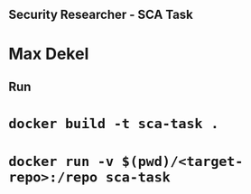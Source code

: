 ## Security Researcher - SCA Task

# Max Dekel

## Run

# `docker build -t sca-task .`

# `docker run -v $(pwd)/<target-repo>:/repo sca-task`
